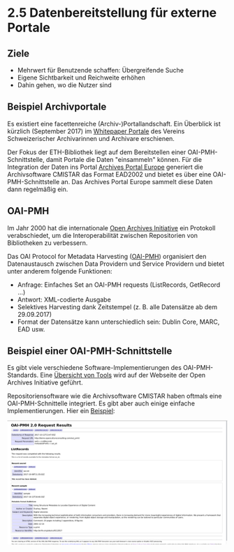 # 2.5 Datenbereitstellung für externe Portale

## Ziele

* Mehrwert für Benutzende schaffen: Übergreifende Suche
* Eigene Sichtbarkeit und Reichweite erhöhen
* Dahin gehen, wo die Nutzer sind

## Beispiel Archivportale

Es existiert eine facettenreiche (Archiv-)Portallandschaft. Ein Überblick ist kürzlich (September 2017) im [Whitepaper Portale](http://vsa-aas.ch/ressourcen/zugang-und-vermittlung/whitepaper-portale/) des Vereins Schweizerischer Archivarinnen und Archivare erschienen.

Der Fokus der ETH-Bibliothek liegt auf dem Bereitstellen einer OAI-PMH-Schnittstelle, damit Portale die Daten "einsammeln" können. Für die Integration der Daten ins Portal [Archives Portal Europe](https://www.archivesportaleurope.net) generiert die Archivsoftware CMISTAR das Format EAD2002 und bietet es über eine OAI-PMH-Schnittstelle an. Das Archives Portal Europe sammelt diese Daten dann regelmäßig ein.

## OAI-PMH

Im Jahr 2000 hat die internationale [Open Archives Initiative](http://www.openarchives.org/) ein Protokoll verabschiedet, um die Interoperabilität zwischen Repositorien von Bibliotheken zu verbessern. 

Das OAI Protocol for Metadata Harvesting ([OAI-PMH](https://www.openarchives.org/OAI/openarchivesprotocol.html)) organisiert den Datenaustausch zwischen Data Providern und Service Providern und bietet unter anderem folgende Funktionen:

* Anfrage: Einfaches Set an OAI-PMH requests (ListRecords, GetRecord ...)
* Antwort: XML-codierte Ausgabe
* Selektives Harvesting dank Zeitstempel (z. B. alle Datensätze ab dem 29.09.2017)
* Format der Datensätze kann unterschiedlich sein: Dublin Core, MARC, EAD usw.

## Beispiel einer OAI-PMH-Schnittstelle

Es gibt viele verschiedene Software-Implementierungen des OAI-PMH-Standards. Eine [Übersicht von Tools](https://www.openarchives.org/pmh/tools/) wird auf der Webseite der Open Archives Initiative geführt.

Repositoriensoftware wie die Archivsoftware CMISTAR haben oftmals eine OAI-PMH-Schnittelle integriert. Es gibt aber auch einige einfache Implementierungen. Hier ein [Beispiel](http://demo.opencultureconsulting.com/oai_pmh/?verb=ListRecords&metadataPrefix=oai_dc):

![Beispiel für OAI-PMH Data Provider](../images/oai-pmh-beispiel.png)